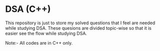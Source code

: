 # DSA (C++)

This repository is just to store my solved questions that I feel are needed while studying DSA. These quesions are divided topic-wise so that it is easier see the flow while studying DSA.

Note:- All codes are in C++ only.
